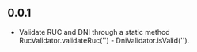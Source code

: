 ## 0.0.1

* Validate RUC and DNI through a static method RucValidator.validateRuc('') - DniValidator.isValid('').
